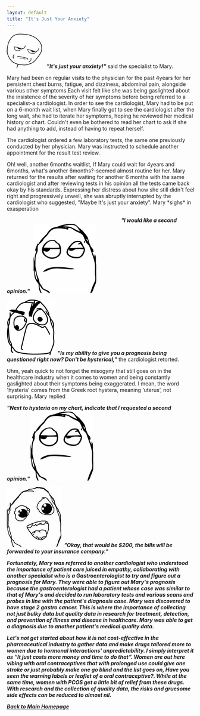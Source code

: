 ```yaml
---
layout: default
title: "It's Just Your Anxiety"
---
```



![](image/meme_stern_face.jpg) &nbsp;&nbsp;<em><strong>"It's just your anxiety!"</strong></em> said the specialist to Mary.


Mary had been on regular visits to the physician for the past 4years for her persistent chest burns, fatigue, and dizziness, abdominal pain, alongside various other symptoms.Each visit felt like she was being gaslighted about the insistence of the severity of her symptoms before being referred to a specialist-a cardiologist. In order to see the cardiologist, Mary had to be put on a 6-month wait list, when Mary finally got to see the cardiologist after the long wait, she had to iterate her symptoms, hoping he reviewed her medical history or chart. Couldn't even be bothered to read her chart to ask if she had anything to add, instead of having to repeat herself.


<p>The cardiologist ordered a few laboratory tests, the same one previously conducted by her physician. Mary was instructed to schedule another appointment for the result test review.
</p> Oh! well, another 6months waitlist, If Mary could wait for 4years and 6months, what's another 6months?-seemed almost routine for her. Mary returned for the results after waiting for another 6 months with the same cardiologist and after reviewing tests in his opinion all the tests came back okay by his standards. Expressing her distress about how she still didn't feel right and progressively unwell, she was abruptly interrupted by the cardiologist who suggested, "Maybe It's just your anxiety". Mary *sighs* in exasperation


&nbsp;&nbsp;&nbsp;&nbsp;&nbsp;&nbsp;&nbsp;&nbsp;&nbsp;&nbsp;&nbsp;&nbsp;&nbsp;&nbsp;&nbsp;&nbsp;&nbsp;&nbsp;&nbsp;&nbsp;&nbsp;&nbsp;&nbsp;&nbsp;&nbsp;&nbsp;&nbsp;&nbsp;&nbsp;&nbsp;&nbsp;&nbsp;&nbsp;&nbsp;&nbsp;&nbsp;&nbsp;&nbsp;&nbsp;&nbsp;&nbsp;&nbsp;&nbsp;&nbsp;&nbsp;&nbsp;&nbsp;&nbsp;&nbsp;&nbsp;&nbsp;&nbsp;&nbsp;&nbsp;&nbsp;&nbsp;&nbsp;&nbsp;&nbsp;&nbsp;&nbsp;&nbsp;&nbsp;&nbsp;&nbsp;&nbsp;&nbsp;&nbsp;&nbsp;&nbsp;&nbsp;&nbsp;&nbsp;&nbsp;&nbsp;&nbsp;&nbsp;&nbsp;<em><strong>"I would like a second opinion."</strong></em>&nbsp;&nbsp;![meme_two](image/meme_sigh_face.png)


![](image/meme_face_umph.png)&nbsp;&nbsp;<em><strong>"Is my ability to give you a prognosis being questioned right now? Don't be hysterical,"</strong></em> the cardiologist retorted.

Uhm, yeah quick to not forget the misogyny that still goes on in the healthcare industry when it comes to women and being constantly gaslighted about their symptoms being exaggerated. I mean, the word 'hysteria' comes from the Greek root hystera, meaning ‘uterus’, not surprising. Mary replied


<em><strong>"Next to hysteria on my chart, indicate that I requested a second opinion."<em><strong>![](image/meme_sigh_face.png)

![](image/mem_face_gleamy_eyes.jpg)&nbsp;&nbsp;<em><strong>"Okay, that would be $200, the bills will be forwarded to your insurance company."<em><strong>


Fortunately, Mary was referred to another cardiologist who understood the importance of patient care juiced in empathy, collaborating with another specialist who is a Gastroenterologist to try and figure out a prognosis for Mary. They were able to figure out Mary's prognosis because the gastroenterologist had a  patient whose case was similar to that of Mary's and decided to run laboratory tests and various scans and probes in line with the patient's diagnosis case. Mary was discovered to have stage 2 gastro cancer.  This is where the importance of collecting not just bulky data but quality data in research for treatment, detection, and prevention of illness and disease in healthcare. Mary was able to get a diagnosis due to another patient's medical quality data.


Let's not get started about how it is not cost-effective in the pharmaceutical industry to gather data and make drugs tailored more to women due to hormonal interactions' unpredictability. I simply interpret it as “It just costs more money and time to do that”.  Women are out here vibing with oral contraceptives that with prolonged use could give one stroke or just probably make one go blind and the list goes on, Have you seen the warning labels or leaflet of a oral contraceptive?. While at the same time, women with PCOS get a little bit of relief from these drugs. With research and the collection of quality data, the risks and gruesome side effects can be reduced to almost nil.





[Back to Main Homepage](README.md)
